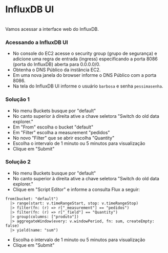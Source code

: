 # InfluxDB UI
<br>
Vamos acessar a interface web do InfluxDB.

### Acessando a InfluxDB UI
- No console do EC2 acesse o security group (grupo de segurança) e adicione uma regra de entrada (ingress) especificando a porta 8086 (porta do InfluxDB) aberta para 0.0.0.0/0.
- Obtenha o DNS Público da instância EC2.
- Em uma nova janela do browser informe o DNS Público com a porta 8086. 
- Na tela do InfluxDB UI informe o usuário `barbosa` e senha `pessimasenha`.

### Solução 1
- No menu Buckets busque por "default"
- No canto superior à direita ative a chave seletora "Switch do old data explorer."
- Em "From" escolha o bucket "default"
- Em "Filter" escolha a measurement "pedidos"
- No novo "Filter" que se abrir escolha "Quantity"
- Escolha o intervalo de 1 minuto ou 5 minutos para visualização
- Clique em "Submit"

### Solução 2
- No menu Buckets busque por "default"
- No canto superior à direita ative a chave seletora "Switch do old data explorer."
- Clique em "Script Editor" e informe a consulta Flux a seguir:
```
from(bucket: "default")
  |> range(start: v.timeRangeStart, stop: v.timeRangeStop)
  |> filter(fn: (r) => r["_measurement"] == "pedidos")
  |> filter(fn: (r) => r["_field"] == "Quantity")
  |> group(columns: ["produto"])
  |> aggregateWindow(every: v.windowPeriod, fn: sum, createEmpty: false)
  |> yield(name: "sum")
```  
- Escolha o intervalo de 1 minuto ou 5 minutos para visualização
- Clique em "Submit"

